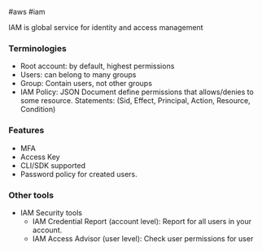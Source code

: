 #aws #iam 

IAM is global service for identity and access management

### Terminologies
- Root account: by default, highest permissions
- Users: can belong to many groups
- Group: Contain users, not other groups
- IAM Policy: JSON Document define permissions that allows/denies to some resource. Statements: (Sid, Effect, Principal, Action, Resource, Condition)

### Features
- MFA
- Access Key
- CLI/SDK supported
- Password policy for created users.

### Other tools
- IAM Security tools
  - IAM Credential Report (account level): Report for all users in your account.
  - IAM Access Advisor (user level): Check user permissions for user